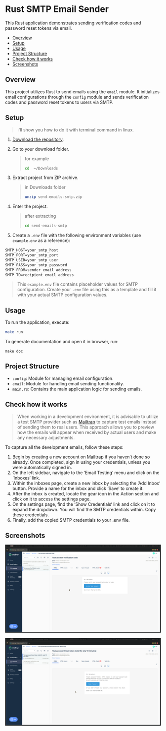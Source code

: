 # Rust SMTP Email Sender

<p>This Rust application demonstrates sending verification codes and password reset tokens via email.</p>

<!--toc:start-->

- [Overview](#overview)
- [Setup](#setup)
- [Usage](#usage)
- [Project Structure](#project-structure)
- [Check how it works](#check-how-it-works)
- [Screenshots](#screenshots)
<!--toc:end-->

## Overview

<p>This project utilizes Rust to send emails using the <code>email</code> module. It initializes email configurations through the <code>config</code> module and sends verification codes and password reset tokens to users via SMTP.</p>

## Setup

> I'll show you how to do it with terminal command in linux.

1. [Download the repository](https://downgit.evecalm.com/#/home?url=https://github.com/RAprogramm/rust_study/tree/main/send-emails-smtp).

2. Go to your download folder.

   > for example
   >
   > ```sh
   > cd  ~/Downloads
   > ```

3. Extract project from ZIP archive.

   > in Downloads folder
   >
   > ```sh
   > unzip send-emails-smtp.zip
   > ```

4. Enter the project.

   > after extracting
   >
   > ```sh
   > cd send-emails-smtp
   > ```

5. Create a `.env` file with the following environment variables (use `example.env` as a reference):

```dotenv
SMTP_HOST=your_smtp_host
SMTP_PORT=your_smtp_port
SMTP_USER=your_smtp_user
SMTP_PASS=your_smtp_password
SMTP_FROM=sender_email_address
SMTP_TO=recipient_email_address
```

> This `example.env` file contains placeholder values for SMTP configuration. Create your `.env` file using this as a template and fill it with your actual SMTP configuration values.

## Usage

<p>To run the application, execute:</p>

```sh
make run
```

<p>To generate documentation and open it in browser, run:</p>

<pre><code>make doc</code></pre>

## Project Structure

<ul>
    <li><code>config</code>: Module for managing email configuration.</li>
    <li><code>email</code>: Module for handling email sending functionality.</li>
    <li><code>main.rs</code>: Contains the main application logic for sending emails.</li>
</ul>

## Check how it works

> When working in a development environment, it is advisable to utilize a test SMTP provider such as [Mailtrap](https://mailtrap.io/) to capture test emails instead of sending them to real users. This approach allows you to preview how the emails will appear when received by actual users and make any necessary adjustments.

To capture all the development emails, follow these steps:

1. Begin by creating a new account on [Mailtrap](https://mailtrap.io/) if you haven’t done so already. Once completed, sign in using your credentials, unless you were automatically signed in.
2. On the left sidebar, navigate to the ‘Email Testing‘ menu and click on the ‘Inboxes‘ link.
3. Within the inboxes page, create a new inbox by selecting the ‘Add Inbox‘ button. Provide a name for the inbox and click ‘Save‘ to create it.
4. After the inbox is created, locate the gear icon in the Action section and click on it to access the settings page.
5. On the settings page, find the ‘Show Credentials‘ link and click on it to expand the dropdown. You will find the SMTP credentials within. Copy these credentials.
6. Finally, add the copied SMTP credentials to your .env file.

## Screenshots

![code](./.screenshots/verification_code.png)

![pass](./.screenshots/reset_pass.png)
